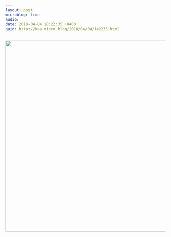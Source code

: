 ```yaml
---
layout: post
microblog: true
audio: 
date: 2018-04-04 18:22:35 +0400
guid: http://kaa.micro.blog/2018/04/04/142235.html
---
```



<img src="https://www.kaa.bz/uploads/2018/6d3bb4f325.jpg" width="600" height="600" />
